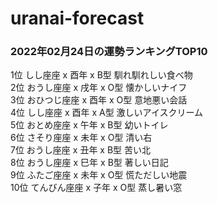 # uranai-forecast

### 2022年02月24日の運勢ランキングTOP10
1位	しし座座 x 酉年 x B型	馴れ馴れしい食べ物<br>2位	おうし座座 x 戌年 x O型	懐かしいナイフ<br>3位	おひつじ座座 x 酉年 x O型	意地悪い会話<br>4位	しし座座 x 酉年 x A型	激しいアイスクリーム<br>5位	おとめ座座 x 午年 x B型	幼いトイレ<br>6位	さそり座座 x 未年 x O型	清い右<br>7位	おうし座座 x 丑年 x B型	苦い北<br>8位	おうし座座 x 巳年 x B型	著しい日記<br>9位	ふたご座座 x 未年 x O型	慌ただしい地震<br>10位	てんびん座座 x 子年 x O型	蒸し暑い窓<br>